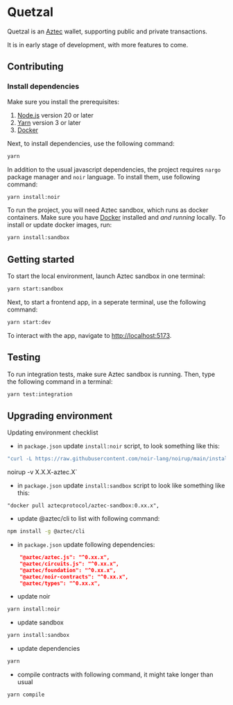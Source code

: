 # Quetzal
Quetzal is an [Aztec](https://aztec.network/) wallet, supporting public and private transactions.

It is in early stage of development, with more features to come.

## Contributing

### Install dependencies

Make sure you install the prerequisites:
1. [Node.js](https://nodejs.org/en) version 20 or later
2. [Yarn](https://yarnpkg.com/) version 3 or later
3. [Docker](https://www.docker.com/)

Next, to install dependencies, use the following command:
```bash
yarn
```

In addition to the usual javascript dependencies, the project requires `nargo` package manager and `noir` language.
To install them, use following command:

```bash
yarn install:noir
```

To run the project, you will need Aztec sandbox, which runs as docker containers.
Make sure you have [Docker](https://www.docker.com/) installed and _and running_ locally.
To install or update docker images, run:

```bash
yarn install:sandbox
```

## Getting started

To start the local environment, launch Aztec sandbox in one terminal:

```bash
yarn start:sandbox
```

Next, to start a frontend app, in a seperate terminal, use the following command:

```bash
yarn start:dev
```

To interact with the app, navigate to [http://localhost:5173](http://localhost:5173).

## Testing

To run integration tests, make sure Aztec sandbox is running.
Then, type the following command in a terminal:

```bash
yarn test:integration
```


## Upgrading environment

Updating environment checklist
- in `package.json` update `install:noir` script, to look something like this:
```sh
"curl -L https://raw.githubusercontent.com/noir-lang/noirup/main/install | bash noirup -v 0.xx.x-aztec.x",
```
noirup -v X.X.X-aztec.X`
- in `package.json` update `install:sandbox` script to look like something like this:
```
"docker pull aztecprotocol/aztec-sandbox:0.xx.x",
```
- update @aztec/cli to list with following command:
```sh
npm install -g @aztec/cli
```

- in `package.json` update following dependencies:
```json
    "@aztec/aztec.js": "^0.xx.x",
    "@aztec/circuits.js": "^0.xx.x",
    "@aztec/foundation": "^0.xx.x",
    "@aztec/noir-contracts": "^0.xx.x",
    "@aztec/types": "^0.xx.x",
```
- update noir
```sh
yarn install:noir
```
- update sandbox
```sh
yarn install:sandbox
```
- update dependencies
```sh
yarn
```
- compile contracts with following command, it might take longer than usual
```sh
yarn compile
```

